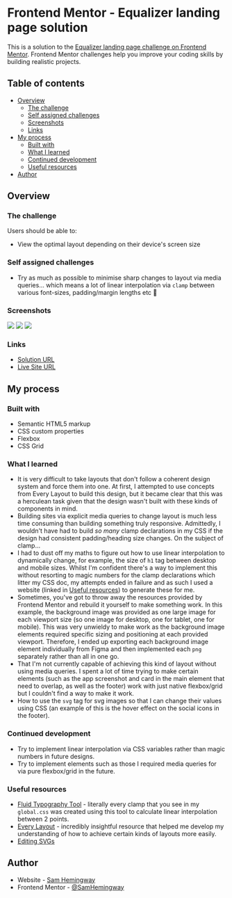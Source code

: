 # Frontend Mentor - Equalizer landing page solution

This is a solution to the [Equalizer landing page challenge on Frontend Mentor](https://www.frontendmentor.io/challenges/equalizer-landing-page-7VJ4gp3DE). Frontend Mentor challenges help you improve your coding skills by building realistic projects. 

## Table of contents

- [Overview](#overview)
  - [The challenge](#the-challenge)
  - [Self assigned challenges](#self-assigned-challenges)
  - [Screenshots](#screenshots)
  - [Links](#links)
- [My process](#my-process)
  - [Built with](#built-with)
  - [What I learned](#what-i-learned)
  - [Continued development](#continued-development)
  - [Useful resources](#useful-resources)
- [Author](#author)

## Overview

### The challenge

Users should be able to:

- View the optimal layout depending on their device's screen size

### Self assigned challenges

- Try as much as possible to minimise sharp changes to layout via media queries... which means a lot of linear interpolation via `clamp` between various font-sizes, padding/margin lengths etc 🤮

### Screenshots

![](screenshot-desktop.png)
![](screenshot-tablet.png)
![](screenshot-mobile.png)

### Links

- [Solution URL](https://www.frontendmentor.io/solutions/equalizer-landing-page-responsive-size-changes-GXv6KXlSUI)
- [Live Site URL](https://sh-equalizer.netlify.app/)

## My process

### Built with

- Semantic HTML5 markup
- CSS custom properties
- Flexbox
- CSS Grid

### What I learned

- It is very difficult to take layouts that don't follow a coherent design system and force them into one. At first, I attempted to use concepts from Every Layout to build this design, but it became clear that this was a herculean task given that the design wasn't built with these kinds of components in mind.
- Building sites via explicit media queries to change layout is much less time consuming than building something truly responsive. Admittedly, I wouldn't have had to build *so many* clamp declarations in my CSS if the design had consistent padding/heading size changes. On the subject of clamp...
- I had to dust off my maths to figure out how to use linear interpolation to dynamically change, for example, the size of `h1` tag between desktop and mobile sizes. Whilst I'm confident there's a way to implement this without resorting to magic numbers for the clamp declarations which litter my CSS doc, my attempts ended in failure and as such I used a website (linked in [Useful resources](#useful-resources)) to generate these for me.
- Sometimes, you've got to throw away the resources provided by Frontend Mentor and rebuild it yourself to make something work. In this example, the background image was provided as one large image for each viewport size (so one image for desktop, one for tablet, one for mobile). This was very unwieldy to make work as the background image elements required specific sizing and positioning at each provided viewport. Therefore, I ended up exporting each background image element individually from Figma and then implemented each `png` separately rather than all in one go.
- That I'm not currently capable of achieving this kind of layout without using media queries. I spent a lot of time trying to make certain elements (such as the app screenshot and card in the main element that need to overlap, as well as the footer) work with just native flexbox/grid but I couldn't find a way to make it work.
- How to use the `svg` tag for svg images so that I can change their values using CSS (an example of this is the hover effect on the social icons in the footer).

### Continued development

- Try to implement linear interpolation via CSS variables rather than magic numbers in future designs.
- Try to implement elements such as those I required media queries for via pure flexbox/grid in the future.

### Useful resources

- [Fluid Typography Tool](https://fluidtypography.com/#app-get-started) - literally every clamp that you see in my `global.css` was created using this tool to calculate linear interpolation between 2 points.
- [Every Layout](https://every-layout.dev/) - incredibly insightful resource that helped me develop my understanding of how to achieve certain kinds of layouts more easily.
- [Editing SVGs](https://www.w3schools.com/html/html5_svg.asp)

## Author

- Website - [Sam Hemingway](https://samhemingway.dev)
- Frontend Mentor - [@SamHemingway](https://www.frontendmentor.io/profile/samhemingway)
